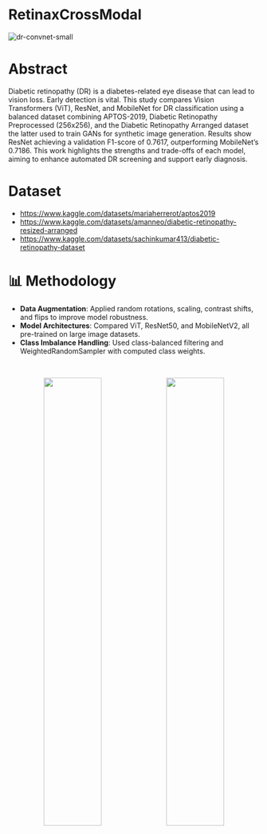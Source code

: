 # RetinaxCrossModal
![dr-convnet-small](https://github.com/user-attachments/assets/489dea8a-6556-4e35-9c01-7eb8226e6bfd)

# Abstract 
Diabetic retinopathy (DR) is a diabetes-related eye disease that can lead to vision loss. Early detection is vital. This study compares Vision Transformers (ViT), ResNet, and MobileNet for DR classification using a balanced dataset combining APTOS-2019, Diabetic Retinopathy Preprocessed (256x256), and the Diabetic Retinopathy Arranged dataset the latter used to train GANs for synthetic image generation. Results show ResNet achieving a validation F1-score of 0.7617, outperforming MobileNet’s 0.7186. This work highlights the strengths and trade-offs of each model, aiming to enhance automated DR screening and support early diagnosis.
<br>

# Dataset
- https://www.kaggle.com/datasets/mariaherrerot/aptos2019<br>
- https://www.kaggle.com/datasets/amanneo/diabetic-retinopathy-resized-arranged
- https://www.kaggle.com/datasets/sachinkumar413/diabetic-retinopathy-dataset

# 📊 Methodology <br>
- <B>Data Augmentation</B>: Applied random rotations, scaling, contrast shifts, and flips to improve model robustness.<br>
- <B>Model Architectures</B>: Compared ViT, ResNet50, and MobileNetV2, all pre-trained on large image datasets.<br>
- <B>Class Imbalance Handling</B>: Used class-balanced filtering and WeightedRandomSampler with computed class weights.
<br>
<p align="center">
  <img src="https://github.com/user-attachments/assets/d218490f-be70-4223-8b2d-cb1151152480" width="48%" />
  <img src="https://github.com/user-attachments/assets/72399444-b9ae-46fe-915a-ae4b40e461d3" width="48%" />
</p>



  
